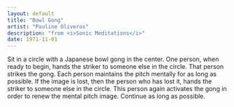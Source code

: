 ```yaml
---
layout: default
title: "Bowl Gong"
artist: "Pauline Oliveros"
description: "from <i>Sonic Meditations</i>"
date: 1971-11-01
---
```

Sit in a circle with a Japanese bowl gong in the center. One person, when ready to begin, hands the striker to someone else in the circle. That person strikes the gong. Each person maintains the pitch mentally for as long as possible. If the image is lost, then the person who has lost it, hands the striker to someone else in the circle. This person again activates the gong in order to renew the mental pitch image. Continue as long as possible.
